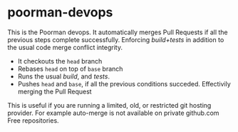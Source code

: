 # poorman-devops

This is the Poorman devops. It automatically merges Pull Requests if all the previous steps complete successfully. Enforcing _build+tests_ in addition to the usual code merge conflict integrity.

- It checkouts the `head` branch
- Rebases `head` on top of `base` branch
- Runs the usual *build*, and *tests*.
- Pushes `head` and `base`, if all the previous conditions succeded. Effectivily merging the Pull Request

This is useful if you are running a limited, old, or restricted git hosting provider. For example auto-merge is not available on private github.com Free repositories.

